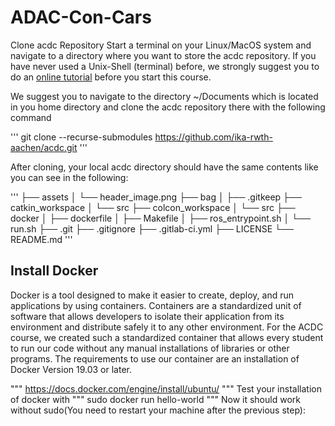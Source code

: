 # ADAC-Con-Cars

Clone acdc Repository
Start a terminal on your Linux/MacOS system and navigate to a directory where you want to store the acdc repository.
If you have never used a Unix-Shell (terminal) before, we strongly suggest you to do an [online tutorial](https://ubuntu.com/tutorials/command-line-for-beginners#1-overview)  before you start this course.

We suggest you to navigate to the directory ~/Documents which is located in you home directory and clone the acdc repository there with the following command

'''
git clone --recurse-submodules https://github.com/ika-rwth-aachen/acdc.git
'''

After cloning, your local acdc directory should have the same contents like you can see in the following:

'''
├── assets
│   └── header_image.png
├── bag
│   ├── .gitkeep
├── catkin_workspace
│   └── src
├── colcon_workspace
│   └── src
├── docker
│   ├── dockerfile
│   ├── Makefile
│   ├── ros_entrypoint.sh
│   └── run.sh
├── .git
├── .gitignore
├── .gitlab-ci.yml
├── LICENSE
└── README.md
'''

## Install Docker

Docker is a tool designed to make it easier to create, deploy, and run applications by using containers. Containers are a standardized unit of software that allows developers to isolate their application from its environment and distribute safely it to any other environment. For the ACDC course, we created such a standardized container that allows every student to run our code without any manual installations of libraries or other programs. The requirements to use our container are an installation of Docker Version 19.03 or later.

"""
https://docs.docker.com/engine/install/ubuntu/
"""
Test your installation of docker with
"""
sudo docker run hello-world
"""
Now it should work without sudo(You need to restart your machine after the previous step):

